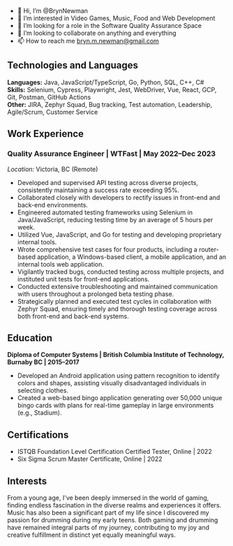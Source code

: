 - 👋 Hi, I’m @BrynNewman
- 👀 I’m interested in Video Games, Music, Food and Web Development
- 🌱 I’m looking for a role in the Software Quality Assurance Space
- 💞️ I’m looking to collaborate on anything and everything
- 📫 How to reach me bryn.m.newman@gmail.com

## Technologies and Languages
**Languages:** Java, JavaScript/TypeScript, Go, Python, SQL, C++, C#  
**Skills:** Selenium, Cypress, Playwright, Jest, WebDriver, Vue, React, GCP, Git, Postman, GitHub Actions  
**Other:** JIRA, Zephyr Squad, Bug tracking, Test automation, Leadership, Agile/Scrum, Customer Service  

## Work Experience
### Quality Assurance Engineer | WTFast | May 2022–Dec 2023
*Location:* Victoria, BC (Remote)

- Developed and supervised API testing across diverse projects, consistently maintaining a success rate exceeding 95%.
- Collaborated closely with developers to rectify issues in front-end and back-end environments.
- Engineered automated testing frameworks using Selenium in Java/JavaScript, reducing testing time by an average of 5 hours per week.
- Utilized Vue, JavaScript, and Go for testing and developing proprietary internal tools.
- Wrote comprehensive test cases for four products, including a router-based application, a Windows-based client, a mobile application, and an internal tools web application.
- Vigilantly tracked bugs, conducted testing across multiple projects, and instituted unit tests for front-end applications.
- Conducted extensive troubleshooting and maintained communication with users throughout a prolonged beta testing phase.
- Strategically planned and executed test cycles in collaboration with Zephyr Squad, ensuring timely and thorough testing coverage across both front-end and back-end systems.

## Education
**Diploma of Computer Systems | British Columbia Institute of Technology, Burnaby BC | 2015–2017**
- Developed an Android application using pattern recognition to identify colors and shapes, assisting visually disadvantaged individuals in selecting clothes.
- Created a web-based bingo application generating over 50,000 unique bingo cards with plans for real-time gameplay in large environments (e.g., Stadium).

## Certifications
- ISTQB Foundation Level Certification Certified Tester, Online | 2022
- Six Sigma Scrum Master Certificate, Online | 2022

## Interests
From a young age, I've been deeply immersed in the world of gaming, finding endless fascination in the diverse realms and experiences it offers. Music has also been a significant part of my life since I discovered my passion for drumming during my early teens. Both gaming and drumming have remained integral parts of my journey, contributing to my joy and creative fulfillment in distinct yet equally meaningful ways.

<!---
BrynNewman/BrynNewman is a ✨ special ✨ repository because its `README.md` (this file) appears on your GitHub profile.
You can click the Preview link to take a look at your changes.
--->
